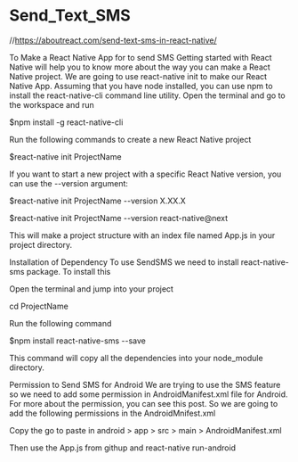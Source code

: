 # Send_Text_SMS
//https://aboutreact.com/send-text-sms-in-react-native/

To Make a React Native App for to send SMS
Getting started with React Native will help you to know more about the way you can make a React Native project. We are going to use react-native init to make our React Native App. Assuming that you have node installed, you can use npm to install the react-native-cli command line utility. Open the terminal and go to the workspace and run


$npm install -g react-native-cli

Run the following commands to create a new React Native project


$react-native init ProjectName

If you want to start a new project with a specific React Native version, you can use the --version argument:


$react-native init ProjectName --version X.XX.X

$react-native init ProjectName --version react-native@next

This will make a project structure with an index file named App.js in your project directory.

Installation of Dependency
To use SendSMS we need to install react-native-sms package. To install this

Open the terminal and jump into your project


cd ProjectName

Run the following command


$npm install react-native-sms --save

This command will copy all the dependencies into your node_module directory.


Permission to Send SMS for Android
We are trying to use the SMS feature so we need to add some permission in AndroidManifest.xml file for Android. For more about the permission, you can see this post.
So we are going to add the following permissions in the AndroidMnifest.xml

Copy the  <uses-permission android:name="android.permission.READ_SMS"/>  go to paste in   android > app > src > main > AndroidManifest.xml

Then use the App.js from githup and react-native run-android
